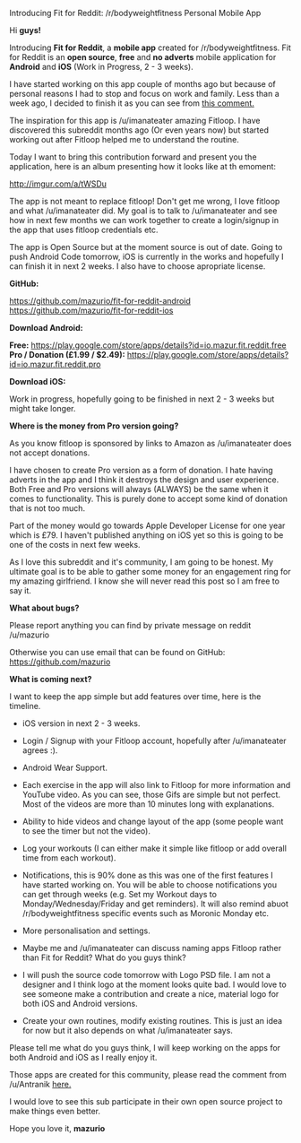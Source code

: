 Introducing Fit for Reddit: /r/bodyweightfitness Personal Mobile App

Hi **guys!**

Introducing **Fit for Reddit**, a **mobile app** created for /r/bodyweightfitness. Fit for Reddit is an **open source**, **free** and **no adverts** mobile application for **Android** and **iOS** (Work in Progress, 2 - 3 weeks).

I have started working on this app couple of months ago but because of personal reasons I had to stop and focus on work and family. Less than a week ago, I decided to finish it as you can see from [this comment.](http://www.reddit.com/r/bodyweightfitness/comments/3b658h/fitloopco_goes_open_source/csjadph)

The inspiration for this app is /u/imanateater amazing Fitloop. I have discovered this subreddit months ago (Or even years now) but started working out after Fitloop helped me to understand the routine.

Today I want to bring this contribution forward and present you the application, here is an album presenting how it looks like at th emoment:

http://imgur.com/a/tWSDu

The app is not meant to replace fitloop! Don't get me wrong, I love fitloop and what /u/imanateater did. My goal is to talk to /u/imanateater and see how in next few months we can work together to create a login/signup in the app that uses fitloop credentials etc.

The app is Open Source but at the moment source is out of date. Going to push Android Code tomorrow, iOS is currently in the works and hopefully I can finish it in next 2 weeks. I also have to choose apropriate license.

**GitHub:**

https://github.com/mazurio/fit-for-reddit-android
https://github.com/mazurio/fit-for-reddit-ios

**Download Android:**

**Free:** https://play.google.com/store/apps/details?id=io.mazur.fit.reddit.free
**Pro / Donation (£1.99 / $2.49):** https://play.google.com/store/apps/details?id=io.mazur.fit.reddit.pro

**Download iOS:**

Work in progress, hopefully going to be finished in next 2 - 3 weeks but might take longer.

**Where is the money from Pro version going?**

As you know fitloop is sponsored by links to Amazon as /u/imanateater does not accept donations.

I have chosen to create Pro version as a form of donation. I hate having adverts in the app and I think it destroys the design and user experience. Both Free and Pro versions will always (ALWAYS) be the same when it comes to functionality. This is purely done to accept some kind of donation that is not too much.

Part of the money would go towards Apple Developer License for one year which is £79. I haven't published anything on iOS yet so this is going to be one of the costs in next few weeks.

As I love this subreddit and it's community, I am going to be honest. My ultimate goal is to be able to gather some money for an engagement ring for my amazing girlfriend. I know she will never read this post so I am free to say it.

**What about bugs?**

Please report anything you can find by private message on reddit /u/mazurio

Otherwise you can use email that can be found on GitHub: https://github.com/mazurio

**What is coming next?**

I want to keep the app simple but add features over time, here is the timeline.

* iOS version in next 2 - 3 weeks.

* Login / Signup with your Fitloop account, hopefully after /u/imanateater agrees :).

* Android Wear Support.

* Each exercise in the app will also link to Fitloop for more information and YouTube video. As you can see, those Gifs are simple but not perfect. Most of the videos are more than 10 minutes long with explanations.

* Ability to hide videos and change layout of the app (some people want to see the timer but not the video).

* Log your workouts (I can either make it simple like fitloop or add overall time from each workout).

* Notifications, this is 90% done as this was one of the first features I have started working on. You will be able to choose notifications you can get through weeks (e.g. Set my Workout days to Monday/Wednesday/Friday and get reminders). It will also remind abuot /r/bodyweightfitness specific events such as Moronic Monday etc.

* More personalisation and settings.

* Maybe me and /u/imanateater can discuss naming apps Fitloop rather than Fit for Reddit? What do you guys think?

* I will push the source code tomorrow with Logo PSD file. I am not a designer and I think logo at the moment looks quite bad. I would love to see someone make a contribution and create a nice, material logo for both iOS and Android versions.

* Create your own routines, modify existing routines. This is just an idea for now but it also depends on what /u/imanateater says.

Please tell me what do you guys think, I will keep working on the apps for both Android and iOS as I really enjoy it.

Those apps are created for this community, please read the comment from /u/Antranik [here.](http://www.reddit.com/r/bodyweightfitness/comments/3b658h/fitloopco_goes_open_source/csjmqmo)

I would love to see this sub participate in their own open source project to make things even better.

Hope you love it,
**mazurio**